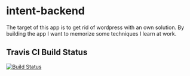 intent-backend
==============

The target of this app is to get rid of wordpress with an own solution. By building the app I want to memorize some techniques I learn at work.

## Travis CI Build Status
[![Build Status](https://travis-ci.org/lkochniss/intent-backend.svg)](https://travis-ci.org/lkochniss/intent-backend)
